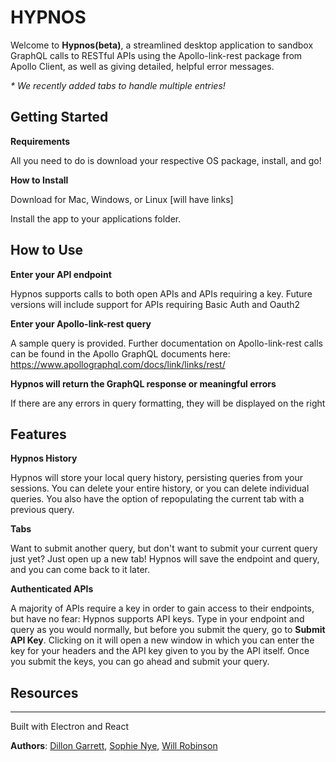 # HYPNOS

Welcome to __Hypnos(beta)__, a streamlined desktop application to sandbox GraphQL calls to RESTful APIs using the Apollo-link-rest package from Apollo Client, as well as giving detailed, helpful error messages. 

<!-- The user can input a RESTful API endpoint, submit an Apollo-link-rest call, and will receive the precise data requested or detailed error messages.  -->

<!-- Hypnos is currently in beta. -->

*\* We recently added tabs to handle multiple entries!* 

## Getting Started

__Requirements__

All you need to do is download your respective OS package, install, and go!


__How to Install__

Download for Mac, Windows, or Linux [will have links]

Install the app to your applications folder.

## How to Use

__Enter your API endpoint__

Hypnos supports calls to both open APIs and APIs requiring a key. Future versions will include support for APIs requiring Basic Auth and Oauth2



__Enter your Apollo-link-rest query__

A sample query is provided. Further documentation on Apollo-link-rest calls can be found in the Apollo GraphQL documents here: <https://www.apollographql.com/docs/link/links/rest/>


__Hypnos will return the GraphQL response or meaningful errors__

If there are any errors in query formatting, they will be displayed on the right



## Features

__Hypnos History__

Hypnos will store your local query history, persisting queries from your sessions. You can delete your entire history, or you can delete individual queries. You also have the option of repopulating the current tab with a previous query. 

__Tabs__

Want to submit another query, but don't want to submit your current query just yet? Just open up a new tab! Hypnos will save the endpoint and query, and you can come back to it later.

__Authenticated APIs__

A majority of APIs require a key in order to gain access to their endpoints, but have no fear: Hypnos supports API keys. Type in your endpoint and query as you would normally, but before you submit the query, go to __Submit API Key__. Clicking on it will open a new window in which you can enter the key for your headers and the API key given to you by the API itself. Once you submit the keys, you can go ahead and submit your query.


## Resources
***

Built with Electron and React

__Authors__:  [Dillon Garrett](https://github.com/dillon-garrett), [Sophie Nye](https://github.com/SophieNye), [Will Robinson](https://github.com/wrobinson91)
